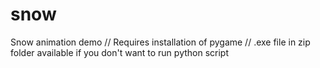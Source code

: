 # snow
Snow animation demo //
Requires installation of pygame //
.exe file in zip folder available if you don't want to run python script

